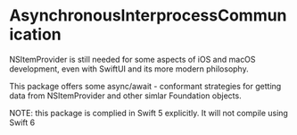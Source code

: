#  AsynchronousInterprocessCommunication

NSItemProvider is still needed for some aspects of iOS and macOS development, even with SwiftUI and its more modern philosophy.

This package offers some async/await - conformant strategies for getting data from NSItemProvider and other simlar Foundation objects.

NOTE: this package is complied in Swift 5 explicitly. It will not compile using Swift 6

